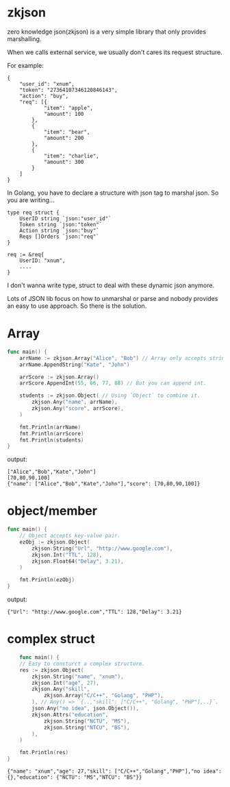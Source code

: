 # zkjson

zero knowledge json(zkjson) is a very simple library that only provides marshalling.

When we calls external service, we usually don't cares its request structure.

For example:

```
{
	"user_id": "xnum",
	"token": "27364107346120846143",
	"action": "buy",
	"req": [{
			"item": "apple",
			"amount": 100
		},
		{
			"item": "bear",
			"amount": 200
		},
		{
			"item": "charlie",
			"amount": 300
		}
	]
}
```

In Golang, you have to declare a structure with json tag to marshal json. So you are writing...

```
type req struct {
	UserID string `json:"user_id"`
	Token string `json:"token"`
	Action string `json:"buy"`
	Reqs []Orders `json:"req"`
}

req := &req{
	UserID: "xnum",
	....
}
```

I don't wanna write type, struct to deal with these dynamic json anymore.

Lots of JSON lib focus on how to unmarshal or parse and nobody provides an easy to use approach. So there is the solution.

# Array

```go
func main() {
	arrName := zkjson.Array("Alice", "Bob") // Array only accepts string when creating.
	arrName.AppendString("Kate", "John")

	arrScore := zkjson.Array()
	arrScore.AppendInt(55, 66, 77, 88) // But you can append int.

	students := zkjson.Object( // Using `Object` to combine it.
	    zkjson.Any("name", arrName),
	    zkjson.Any("score", arrScore),
	)

	fmt.Println(arrName)
	fmt.Println(arrScore)
	fmt.Println(students)
}
```

output:

```
["Alice","Bob","Kate","John"]
[70,80,90,100]
{"name": ["Alice","Bob","Kate","John"],"score": [70,80,90,100]}
```

# object/member

```go
func main() {
	// Object accepts key-value pair.
	ezObj := zkjson.Object(
	    zkjson.String("Url", "http://www.google.com"),
	    zkjson.Int("TTL", 128),
	    zkjson.Float64("Delay", 3.21),
	)

	fmt.Println(ezObj)
}
```

output:
```
{"Url": "http://www.google.com","TTL": 128,"Delay": 3.21}
```

# complex struct

```go
	func main() {
	// Easy to consturct a complex structure.
	res := zkjson.Object(
		zkjson.String("name", "xnum"),
		zkjson.Int("age", 27),
		zkjson.Any("skill",
			zkjson.Array("C/C++", "Golang", "PHP"),
		), // Any() => `{..,"skill": ["C/C++", "Golang", "PHP"],..}`.
		json.Any("no idea", json.Object()), 
		zkjson.Attrs("education",
			zkjson.String("NCTU", "MS"),
			zkjson.String("NTCU", "BS"),
		),
	)

	fmt.Println(res)
}
```

```
{"name": "xnum","age": 27,"skill": ["C/C++","Golang","PHP"],"no idea": {},"education": {"NCTU": "MS","NTCU": "BS"}}
```
